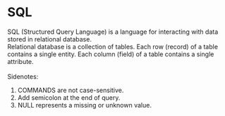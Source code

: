 # SQL


SQL (Structured Query Language) is a language for interacting with data stored in relational database.\
Relational database is a collection of tables. Each row (record) of a table contains a single entity. Each column (field) of a table contains a single attribute.\
\
Sidenotes:
1. COMMANDS are not case-sensitive.
2. Add semicolon at the end of query.
3. NULL represents a missing or unknown value.

